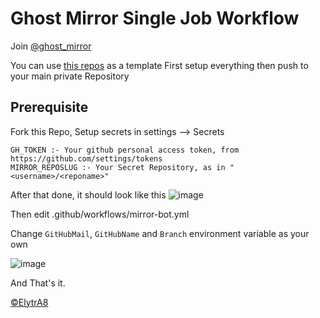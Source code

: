 # Ghost Mirror Single Job Workflow
Join [@ghost_mirror](https://t.me/ghost_mirror)

You can use [this repos](https://github.com/ghostmirrorlab/mirror-bot-repos) as a template
First setup everything then push to your main private Repository

## Prerequisite
Fork this Repo,
Setup secrets in settings --> Secrets

```text
GH_TOKEN :- Your github personal access token, from https://github.com/settings/tokens
MIRROR_REPOSLUG :- Your Secret Repository, as in "<username>/<reponame>"
```
After that done, it should look like this
![image](https://user-images.githubusercontent.com/77688759/120898707-a2224800-c649-11eb-8b5c-4f184736e717.png)


Then edit .github/workflows/mirror-bot.yml

Change `GitHubMail`, `GitHubName` and `Branch` environment variable as your own

![image](https://user-images.githubusercontent.com/77688759/120898733-c54cf780-c649-11eb-9b80-058d4500df29.png)

And That's it.

[©ElytrA8](https://github.com/ElytrA8)
